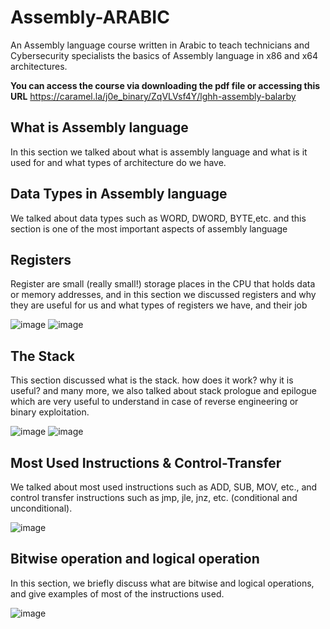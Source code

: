 # Assembly-ARABIC
An Assembly language course written in Arabic to teach technicians and Cybersecurity specialists the basics of Assembly language in x86 and x64 architectures.

**You can access the course via downloading the pdf file or accessing this URL**
https://caramel.la/j0e_binary/ZqVLVsf4Y/lghh-assembly-balarby

## What is Assembly language 
In this section we talked about what is assembly language and what is it used for and what types of architecture do we have.


## Data Types in Assembly language
We talked about data types such as WORD, DWORD, BYTE,etc. and this section is one of the most important aspects of assembly language 

## Registers
Register are small (really small!) storage places in the CPU that holds data or memory addresses, and in this section we discussed registers and why they are useful for us and what types of registers we have, and their job

![image](https://user-images.githubusercontent.com/55762160/183264651-b02c3d10-7cd9-4d18-b771-951f1dbccb46.png)
![image](https://user-images.githubusercontent.com/55762160/183264673-bb567d52-d6a0-4e06-83c9-2b12bf9dd5b1.png)

## The Stack
This section discussed what is the stack. how does it work? why it is useful? and many more, we also talked about stack prologue and epilogue which are very useful to understand in case of reverse engineering or binary exploitation.

![image](https://user-images.githubusercontent.com/55762160/183265319-21077bd1-89cb-4d3f-b132-fcf3bfc8bb65.png)
![image](https://user-images.githubusercontent.com/55762160/183265330-6d4523c4-11e1-4c06-a6ec-2eefb15967e4.png)

## Most Used Instructions & Control-Transfer
We talked about most used instructions such as ADD, SUB, MOV, etc., and control transfer instructions such as jmp, jle, jnz, etc. (conditional and unconditional).

![image](https://user-images.githubusercontent.com/55762160/183265412-fb408467-b2c4-4431-b829-0407b825580a.png)

## Bitwise operation and logical operation
In this section, we briefly discuss what are bitwise and logical operations, and give examples of most of the instructions used.

![image](https://user-images.githubusercontent.com/55762160/183265666-5ee29131-0dff-48a5-9b24-48570a34947d.png)

